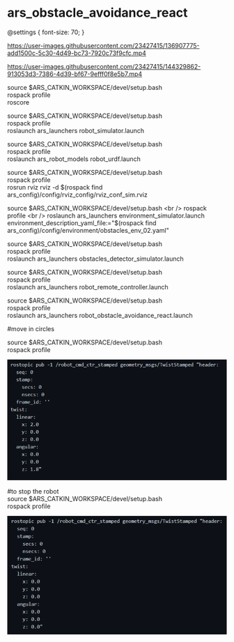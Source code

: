 # ars_obstacle_avoidance_react

@settings {
  font-size: 70;
}


https://user-images.githubusercontent.com/23427415/136907775-add1500c-5c30-4d49-bc73-7920c73f9cfc.mp4




https://user-images.githubusercontent.com/23427415/144329862-913053d3-7386-4d39-bf67-9efff0f8e5b7.mp4



source $ARS_CATKIN_WORKSPACE/devel/setup.bash <br />
rospack profile <br />
roscore 


source $ARS_CATKIN_WORKSPACE/devel/setup.bash <br />
rospack profile <br />
roslaunch ars_launchers robot_simulator.launch


source $ARS_CATKIN_WORKSPACE/devel/setup.bash <br />
rospack profile <br />
roslaunch ars_robot_models robot_urdf.launch


source $ARS_CATKIN_WORKSPACE/devel/setup.bash <br />
rospack profile <br />
rosrun rviz rviz -d $(rospack find ars_config)/config/rviz_config/rviz_conf_sim.rviz


source $ARS_CATKIN_WORKSPACE/devel/setup.bash <br />
rospack profile <br />
roslaunch ars_launchers environment_simulator.launch environment_description_yaml_file:="$(rospack find ars_config)/config/environment/obstacles_env_02.yaml"



source $ARS_CATKIN_WORKSPACE/devel/setup.bash <br />
rospack profile <br />
roslaunch ars_launchers obstacles_detector_simulator.launch


source $ARS_CATKIN_WORKSPACE/devel/setup.bash <br />
rospack profile <br />
roslaunch ars_launchers robot_remote_controller.launch


source $ARS_CATKIN_WORKSPACE/devel/setup.bash <br />
rospack profile <br />
roslaunch ars_launchers robot_obstacle_avoidance_react.launch



#move in circles <br />

source $ARS_CATKIN_WORKSPACE/devel/setup.bash <br />
rospack profile <br />

![alt text](https://github.com/Moado/Robotics-ROS/blob/main/Homework2/images/cercle.PNG?raw=true)



#to stop the robot <br />
source $ARS_CATKIN_WORKSPACE/devel/setup.bash <br />
rospack profile <br />

![alt text](https://github.com/Moado/Robotics-ROS/blob/main/Homework2/images/stop.PNG?raw=true)

